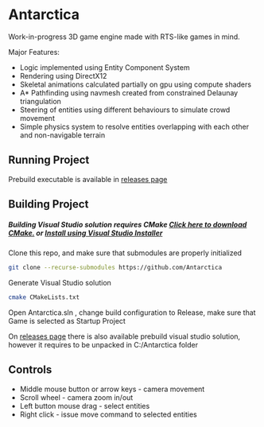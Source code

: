 # Antarctica
Work-in-progress 3D game engine made with RTS-like games in mind.

Major Features:
- Logic implemented using Entity Component System
- Rendering using DirectX12
- Skeletal animations calculated partially on gpu using compute shaders
- A* Pathfinding using navmesh created from constrained Delaunay triangulation
- Steering of entities using different behaviours to simulate crowd movement
- Simple physics system to resolve entities overlapping with each other and non-navigable terrain

## Running Project

Prebuild executable is available in [releases page](https://github.com/krzl/Antarctica/releases)

## Building Project

##### Building Visual Studio solution requires CMake [Click here to download CMake.](https://cmake.org/download/) or [Install using Visual Studio Installer](https://learn.microsoft.com/en-us/cpp/linux/download-install-and-setup-the-linux-development-workload?view=msvc-170/) 

Clone this repo, and make sure that submodules are properly initialized

 ```bash
git clone --recurse-submodules https://github.com/Antarctica
```

Generate Visual Studio solution

 ```bash
cmake CMakeLists.txt
```

Open Antarctica.sln , change build configuration to Release, make sure that Game is selected as Startup Project

On [releases page](https://github.com/krzl/Antarctica/releases) there is also available prebuild visual studio solution, however it requires to be unpacked in C:/Antarctica folder

## Controls

- Middle mouse button or arrow keys - camera movement
- Scroll wheel - camera zoom in/out
- Left button mouse drag - select entities
- Right click - issue move command to selected entities
